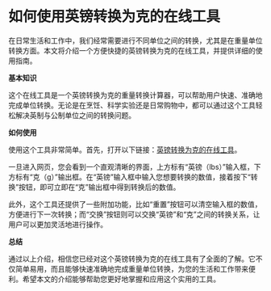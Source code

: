 如何使用英镑转换为克的在线工具
===============

在日常生活和工作中，我们经常需要进行不同单位之间的转换，尤其是在重量单位转换方面。本文将介绍一个方便快捷的英镑转换为克的在线工具，并提供详细的使用指南。

**基本知识**

这个在线工具是一个英镑转换为克的重量转换计算器，可以帮助用户快速、准确地完成单位转换。无论是在烹饪、科学实验还是日常购物中，都可以通过这个工具轻松解决英制与公制单位之间的转换问题。

**如何使用**

使用这个工具非常简单。首先，打开以下链接：[英镑转换为克的在线工具](https://www.onlinecalculatorsfree.com/zh-cn/convert/pounds-to-grams.html)。

一旦进入网页，您会看到一个直观清晰的界面，上方标有“英镑（lbs）”输入框，下方标有“克（g）”输出框。在“英镑”输入框中输入您想要转换的数值，接着按下“转换”按钮，即可立即在“克”输出框中得到转换后的数值。

此外，这个工具还提供了一些附加功能，比如“重置”按钮可以清空输入框的数值，方便进行下一次转换；而“交换”按钮则可以交换“英镑”和“克”之间的转换关系，让用户可以更加灵活地进行操作。

**总结**

通过以上介绍，相信您已经对这个英镑转换为克的在线工具有了全面的了解。它不仅简单易用，而且能够快速准确地完成重量单位转换，为您的生活和工作带来便利。希望本文的介绍能够帮助您更好地掌握和应用这个实用的工具。
